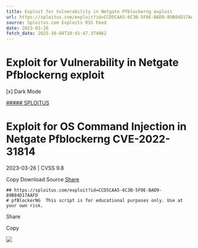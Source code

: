```yaml
---
title: Exploit for Vulnerability in Netgate Pfblockerng exploit
url: https://sploitus.com/exploit?id=CCD5CAA5-6C3B-5F0E-BAD9-89B84D17AAFD&utm_source=rss&utm_medium=rss
source: Sploitus.com Exploits RSS Feed
date: 2023-03-26
fetch_date: 2025-10-04T10:41:47.374062
---
```


# Exploit for Vulnerability in Netgate Pfblockerng exploit

[x]
Dark Mode

[##### SPLOITUS](/)

# Exploit for OS Command Injection in Netgate Pfblockerng CVE-2022-31814

2023-03-26 | CVSS 9.8

Copy
Download
Source
[Share](#share-url)

```
## https://sploitus.com/exploit?id=CCD5CAA5-6C3B-5F0E-BAD9-89B84D17AAFD
# pfBlockerNG  This script is for educational purposes only. Use at your own risk.
```

Share

Copy

![](https://mc.yandex.ru/watch/54912310)